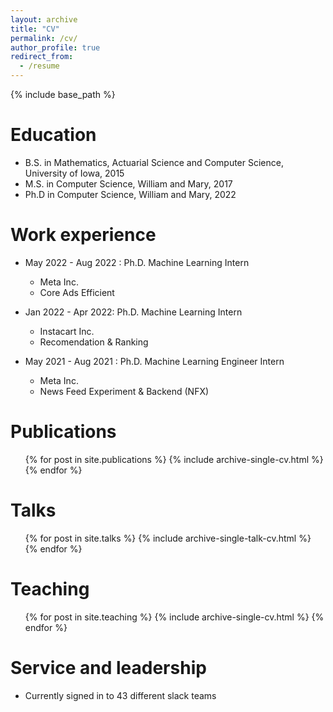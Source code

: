 ```yaml
---
layout: archive
title: "CV"
permalink: /cv/
author_profile: true
redirect_from:
  - /resume
---
```


{% include base_path %}

Education
======
* B.S. in Mathematics, Actuarial Science and Computer Science, University of Iowa, 2015
* M.S. in Computer Science, William and Mary, 2017
* Ph.D in Computer Science, William and Mary, 2022

Work experience
======
* May 2022 - Aug 2022 : Ph.D. Machine Learning Intern
  * Meta Inc.
  * Core Ads Efficient 

* Jan 2022 - Apr 2022: Ph.D. Machine Learning Intern
  * Instacart Inc.
  * Recomendation & Ranking

* May 2021 - Aug 2021 : Ph.D. Machine Learning Engineer Intern
  * Meta Inc.
  * News Feed Experiment & Backend (NFX)

Publications
======
  <ul>{% for post in site.publications %}
    {% include archive-single-cv.html %}
  {% endfor %}</ul>
  
Talks
======
  <ul>{% for post in site.talks %}
    {% include archive-single-talk-cv.html %}
  {% endfor %}</ul>
  
Teaching
======
  <ul>{% for post in site.teaching %}
    {% include archive-single-cv.html %}
  {% endfor %}</ul>
  
Service and leadership
======
* Currently signed in to 43 different slack teams

<!-- Skills
======
* Skill 1
* Skill 2
  * Sub-skill 2.1
  * Sub-skill 2.2
  * Sub-skill 2.3
* Skill 3 -->
